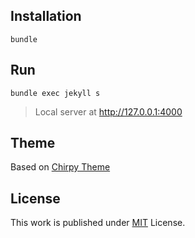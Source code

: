 ## Installation

```shell
bundle
```

## Run

```shell
bundle exec jekyll s
```

> Local server at http://127.0.0.1:4000


## Theme

Based on [Chirpy Theme](https://github.com/cotes2020/jekyll-theme-chirpy/)

## License

This work is published under [MIT](https://github.com/cotes2020/chirpy-starter/blob/master/LICENSE) License.
